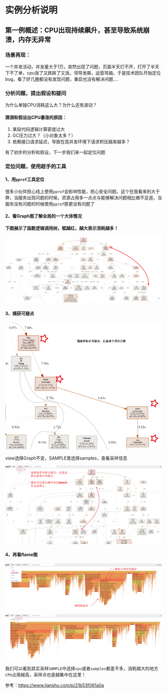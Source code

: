 # 实例分析说明

## 第一例概述：CPU出现持续飙升，甚至导致系统崩溃，内存无异常

### 场景再现：

一个并发活动，并发量大于1万，突然出现了问题，页面半天打不开，打开了半天下不了单，cpu涨了又跌跌了又涨，领导发飙，运营骂娘。于是技术团队开始定位bug，看了好几圈都没有发现问题，重启也没有解决问题....



### 分析问题，提出假设和疑问

为什么单独CPU消耗这么大？为什么还有波动？

#### 猜测和假设出CPU暴涨的原因：

1. 某段代码逻辑计算密度过大
2. GC压力过大？（小对象太多？）
3. 依赖接口请求延迟，导致在高并发环境下请求积压越来越多？

有了初步的分析和假设，下一步我们来一起定位问题

### 定位问题，使用趁手的工具

#### 1、用`pprof`工具定位

很多小伙伴担心线上使用`pprof`会影响性能，担心安全问题。这个在我看来利大于弊，当服务出现问题的时候，资源占用多一点点与能够解决问题相比微不足道，当服务没有问题的时候使用`pprof`那更没有问题了

#### 2、看Graph图了解全局的一个大体情况

**下图展示了函数逻辑调用树，框越红，越大表示消耗越多！**

![pprof_gongneng](images/pprof-ep1-01.png)



#### 3、捕获可疑点

![pprof_gongneng](images/pprof-ep1-02.png)



view选择Graph不变，SAMPLE里选择samples，查看采样信息

![pprof_gongneng](images/pprof-ep1-03.png)



#### 4、再看flame图

![pprof_gongneng](images/pprof-ep1-04.png)

![pprof_gongneng](images/pprof-ep1-05.png)

我们可以看到其实采样`SAMPLE`中选择`cpu`或者`samples`都差不多，消耗越大的地方`CPU`占用越高，采样点也是越集中在这里！



参考：https://www.jianshu.com/p/21b53f061a0a